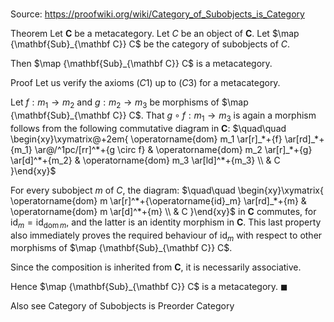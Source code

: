 # 

Source: https://proofwiki.org/wiki/Category_of_Subobjects_is_Category

Theorem
Let $\mathbf C$ be a metacategory.
Let $C$ be an object of $\mathbf C$.
Let $\map {\mathbf{Sub}_{\mathbf C}} C$ be the category of subobjects of $C$.

Then $\map {\mathbf{Sub}_{\mathbf C}} C$ is a metacategory.


Proof
Let us verify the axioms $(C1)$ up to $(C3)$ for a metacategory.

Let $f: m_1 \to m_2$ and $g: m_2 \to m_3$ be morphisms of $\map {\mathbf{Sub}_{\mathbf C}} C$.
That $g \circ f: m_1 \to m_3$ is again a morphism follows from the following commutative diagram in $\mathbf C$:
$\quad\quad \begin{xy}\xymatrix@+2em{
\operatorname{dom} m_1
\ar[r]_*+{f}
\ar[rd]_*+{m_1}
\ar@/^1pc/[rr]^*+{g \circ f}
&
\operatorname{dom} m_2
\ar[r]_*+{g}
\ar[d]^*+{m_2}
&
\operatorname{dom} m_3
\ar[ld]^*+{m_3}
\\
&
C
}\end{xy}$

For every subobject $m$ of $C$, the diagram:
$\quad\quad \begin{xy}\xymatrix{
\operatorname{dom} m
\ar[r]^*+{\operatorname{id}_m}
\ar[rd]_*+{m}
&
\operatorname{dom} m
\ar[d]^*+{m}
\\
&
C
}\end{xy}$
in $\mathbf C$ commutes, for $\operatorname{id}_m = \operatorname{id}_{\operatorname{dom} m}$, and the latter is an identity morphism in $\mathbf C$.
This last property also immediately proves the required behaviour of $\operatorname{id}_m$ with respect to other morphisms of $\map {\mathbf{Sub}_{\mathbf C}} C$.

Since the composition is inherited from $\mathbf C$, it is necessarily associative.

Hence $\map {\mathbf{Sub}_{\mathbf C}} C$ is a metacategory.
$\blacksquare$


Also see
Category of Subobjects is Preorder Category




